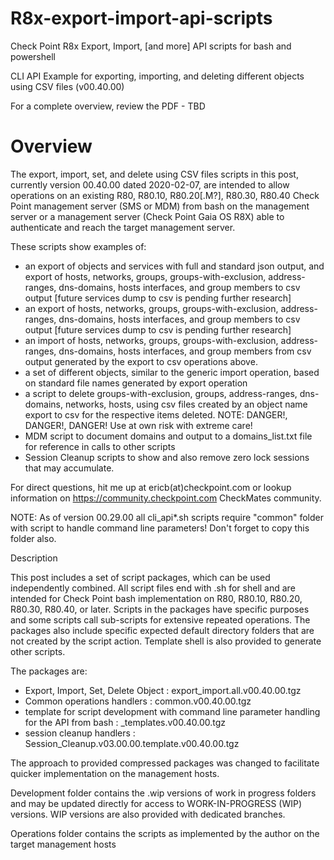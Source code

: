 # R8x-export-import-api-scripts
Check Point R8x Export, Import, [and more] API scripts for bash and powershell

CLI API Example for exporting, importing, and deleting different objects using CSV files (v00.40.00)

For a complete overview, review the PDF - TBD 


# Overview

The export, import, set, and delete using CSV files scripts in this post, currently version 00.40.00 dated 2020-02-07, are intended to allow operations on an existing R80, R80.10, R80.20[.M?], R80.30, R80.40 Check Point management server (SMS or MDM) from bash on the management server or a management server (Check Point Gaia OS R8X) able to authenticate and reach the target management server.


These scripts show examples of:

- an export of objects and services with full and standard json output, and export of hosts, networks, groups, groups-with-exclusion, address-ranges, dns-domains, hosts interfaces, and group members to csv output [future services dump to csv is pending further research]
- an export of hosts, networks, groups, groups-with-exclusion, address-ranges, dns-domains, hosts interfaces, and group members to csv output [future services dump to csv is pending further research]
- an import of hosts, networks, groups, groups-with-exclusion, address-ranges, dns-domains, hosts interfaces, and group members from csv output generated by the export to csv operations above.
- a set of different objects, similar to the generic import operation, based on standard file names generated by export operation
- a script to delete groups-with-exclusion, groups, address-ranges, dns-domains, networks, hosts, using csv files created by an object name export to csv for the respective items deleted.  NOTE:  DANGER!, DANGER!, DANGER!  Use at own risk with extreme care!
- MDM script to document domains and output to a domains_list.txt file for reference in calls to other scripts
- Session Cleanup scripts to show and also remove zero lock sessions that may accumulate.

For direct questions, hit me up at ericb(at)checkpoint.com 
    or lookup information on https://community.checkpoint.com CheckMates community.

NOTE:  As of version 00.29.00 all cli_api*.sh scripts require "common" folder with script to handle command line parameters!  Don't forget to copy this folder also.

Description

This post includes a set of script packages, which can be used independently combined.  All script files end with .sh for shell and are intended for Check Point bash implementation on R80, R80.10, R80.20, R80.30, R80.40, or later.  Scripts in the packages have specific purposes and some scripts call sub-scripts for extensive repeated operations.  The packages also include specific expected default directory folders that are not created by the script action.  Template shell is also provided to generate other scripts.

The packages are:

- Export, Import, Set, Delete Object :  export_import.all.v00.40.00.tgz
- Common operations handlers         :  common.v00.40.00.tgz
- template for script development with command line parameter handling for the API from bash :  _templates.v00.40.00.tgz
- session cleanup handlers           :  Session_Cleanup.v03.00.00.template.v00.40.00.tgz

 
The approach to provided compressed packages was changed to facilitate quicker implementation on the management hosts.

Development folder contains the .wip versions of work in progress folders and may be updated directly for access to WORK-IN-PROGRESS (WIP) versions.  WIP versions are also provided with dedicated branches.

Operations folder contains the scripts as implemented by the author on the target management hosts


